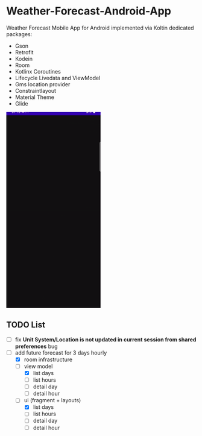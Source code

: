# Weather-Forecast-Android-App

Weather Forecast Mobile App for Android implemented via Koltin dedicated packages:
- Gson
- Retrofit
- Kodein
- Room
- Kotlinx Coroutines
- Lifecycle Livedata and ViewModel
- Gms location provider
- Constraintlayout
- Material Theme
- Glide

![](ezgif.com-gif-maker.gif)

## TODO List
- [ ] fix **Unit System/Location is not updated in current session from shared preferences** bug
- [ ] add future forecast for 3 days hourly
  - [x] room infrastructure
  - [ ] view model
    - [x] list days
    - [ ] list hours
    - [ ] detail day
    - [ ] detail hour
  - [ ] ui (fragment + layouts)
    - [x] list days
    - [ ] list hours
    - [ ] detail day
    - [ ] detail hour
